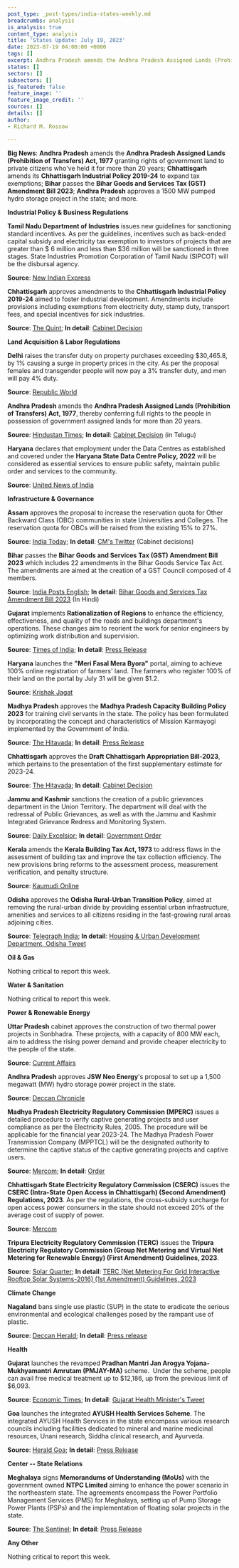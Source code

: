 ```yaml
---
post_type: _post-types/india-states-weekly.md
breadcrumbs: analysis
is_analysis: true
content_type: analysis
title: 'States Update: July 19, 2023'
date: 2023-07-19 04:00:00 +0000
tags: []
excerpt: Andhra Pradesh amends the Andhra Pradesh Assigned Lands (Prohibition of Transfers) Act, 1977 granting rights of government land to private citizens who’ve held it for more than 20 years; Chhattisgarh amends its Chhattisgarh Industrial Policy 2019-24 to expand tax exemptions; Bihar passes the Bihar Goods and Services Tax (GST) Amendment Bill 2023; Andhra Pradesh approves a 1500 MW pumped hydro storage project in the state; and more.
states: []
sectors: []
subsectors: []
is_featured: false
feature_image: ''
feature_image_credit: ''
sources: []
details: []
author:
- Richard M. Rossow

---
```

**Big News**: **Andhra Pradesh** amends the **Andhra Pradesh Assigned Lands (Prohibition of Transfers) Act, 1977** granting rights of government land to private citizens who've held it for more than 20 years; **Chhattisgarh** amends its **Chhattisgarh Industrial Policy 2019-24** to expand tax exemptions; **Bihar** passes the **Bihar Goods and Services Tax (GST) Amendment Bill 2023**; **Andhra Pradesh** approves a 1500 MW pumped hydro storage project in the state; and more.

**Industrial Policy & Business Regulations**  

**Tamil Nadu Department of Industries** issues new guidelines for sanctioning standard incentives. As per the guidelines, incentives such as back-ended capital subsidy and electricity tax exemption to investors of projects that are greater than $ 6 million and less than $36 million will be sanctioned in three stages. State Industries Promotion Corporation of Tamil Nadu (SIPCOT) will be the disbursal agency.

**Source**: [New Indian Express](https://www.newindianexpress.com/states/tamil-nadu/2023/jul/12/tn-govt-announces-three-stage-process-for-approval-of-incentives-to-investors--2593932.html)

**Chhattisgarh** approves amendments to the **Chhattisgarh Industrial Policy 2019-24** aimed to foster industrial development. Amendments include provisions including exemptions from electricity duty, stamp duty, transport fees, and special incentives for sick industries.

**Source**: [The Quint](https://www.thequint.com/news/cm-bhupesh-baghel-cabinet-meeting-important-decisions); **In detail**: [Cabinet Decision](https://dprcg.gov.in/pages/1676885297/%E0%A4%AE%E0%A4%82%E0%A4%A4%E0%A5%8D%E0%A4%B0%E0%A4%BF%E0%A4%AA%E0%A4%B0%E0%A4%BF%E0%A4%B7%E0%A4%A6-%E0%A4%95%E0%A5%87-%E0%A4%A8%E0%A4%BF%E0%A4%B0%E0%A5%8D%E0%A4%A3%E0%A4%AF-2023)

**Land Acquisition & Labor Regulations**  

**Delhi** raises the transfer duty on property purchases exceeding $30,465.8, by 1% causing a surge in property prices in the city. As per the proposal females and transgender people will now pay a 3% transfer duty, and men will pay 4% duty.

**Source**: [Republic World](https://www.republicworld.com/india-news/city-news/buying-house-in-delhi-get-costlier-transfer-duty-on-property-over-rs-25-lakh-hiked-by-1-percent-articleshow.html)

**Andhra Pradesh** amends the **Andhra Pradesh Assigned Lands (Prohibition of Transfers) Act, 1977**, thereby conferring full rights to the people in possession of government assigned lands for more than 20 years.

**Source**: [Hindustan Times](https://www.hindustantimes.com/india-news/govtassinged-land-to-be-transferable-in-andhra-pradesh-101689190792675.html); **In detail**: [Cabinet Decision](https://ipr.ap.nic.in/images/press-releases/%E0%B0%AE%E0%B1%81%E0%B0%96%E0%B1%8D%E0%B0%AF%E0%B0%AE%E0%B0%82%E0%B0%A4%E0%B1%8D%E0%B0%B0%E0%B0%BF%20%E0%B0%B6%E0%B1%8D%E0%B0%B0%E0%B1%80%20%E0%B0%B5%E0%B1%88%E0%B0%AF%E0%B0%B8%E0%B1%8D%E2%80%8C.%E0%B0%9C%E0%B0%97%E0%B0%A8%E0%B1%8D%E2%80%8C%20%E0%B0%85%E0%B0%A7%E0%B1%8D%E0%B0%AF%E0%B0%95%E0%B1%8D%E0%B0%B7%E0%B0%A4%E0%B0%A8%20%E0%B0%B8%E0%B0%AE%E0%B0%BE%E0%B0%B5%E0%B1%87%E0%B0%B6%E0%B0%AE%E0%B1%88%E0%B0%A8%20%E0%B0%B0%E0%B0%BE%E0%B0%B7%E0%B1%8D%E0%B0%9F%E0%B1%8D%E0%B0%B0%20%E0%B0%AE%E0%B0%82%E0%B0%A4%E0%B1%8D%E0%B0%B0%E0%B0%BF%E0%B0%AE%E0%B0%82%E0%B0%A1%E0%B0%B2%E0%B0%BF_12.07.2023.pdf) (in Telugu)

**Haryana** declares that employment under the Data Centres as established and covered under the **Haryana State Data Centre Policy, 2022** will be considered as essential services to ensure public safety, maintain public order and services to the community.

**Source**: [United News of India](http://www.uniindia.com/haryana-govt-declares-dce-as-es-for-public-safety-and-order/north/news/3009415.html)

**Infrastructure & Governance**  

**Assam** approves the proposal to increase the reservation quota for Other Backward Class (OBC) communities in state Universities and Colleges. The reservation quota for OBCs will be raised from the existing 15% to 27%.

**Source**: [India Today](https://www.indiatodayne.in/assam/story/assam-cabinet-approves-increase-in-obc-reservation-quota-for-higher-education-to-27-per-cent-613738-2023-07-13); **In detail**: [CM's Twitter](https://twitter.com/himantabiswa/status/1679143137330233346) (Cabinet decisions)

**Bihar** passes the **Bihar Goods and Services Tax (GST) Amendment Bill 2023** which includes 22 amendments in the Bihar Goods Service Tax Act. The amendments are aimed at the creation of a GST Council composed of 4 members.

**Source**: [India Posts English](https://india.postsen.com/local/803006.html); **In detail**: [Bihar Goods and Services Tax Amendment Bill 2023](https://compfie.aparajitha.com/wp-content/uploads/2023/07/14072023_FCC_04.pdf) (In Hindi)

**Gujarat** implements **Rationalization of Regions** to enhance the efficiency, effectiveness, and quality of the roads and buildings department's operations. These changes aim to reorient the work for senior engineers by optimizing work distribution and supervision.

**Source**: [Times of India](https://timesofindia.indiatimes.com/city/ahmedabad/gujarat-govt-implements-comprehensive-measures-to-enhance-efficiency-quality-in-roads-and-buildings-department/articleshow/101705825.cms);  **In detail**: [Press Release](https://cmogujarat.gov.in/en/latest-news/guj-cm-takes-important-decisions-to-make-the-functioning-of-the-roads-and-buildings-department-more-effective-timely-and-efficient/)

**Haryana** launches the **"Meri Fasal Mera Byora"** portal, aiming to achieve 100% online registration of farmers' land. The farmers who register 100% of their land on the portal by July 31 will be given $1.2.

**Source**: [Krishak Jagat](https://www.en.krishakjagat.org/india-region/100-percent-registration-of-land-of-farmers-will-be-done-on-the-meri-fasal-mera-byora-portal-cm/)

**Madhya Pradesh** approves the **Madhya Pradesh Capacity Building Policy 2023** for training civil servants in the state. The policy has been formulated by incorporating the concept and characteristics of Mission Karmayogi implemented by the Government of India.

**Source**: [The Hitavada](https://www.thehitavada.com/Encyc/2023/7/13/Cabinet-approves-MP-Capacity-Building-Policy-2023.html); **In detail**: [Press Release](https://www.mpinfo.org/Home/TodaysNews?newsid=20230712N400&fontname=FontEnglish&LocID=32&pubdate=07/12/2023)

**Chhattisgarh** approves the **Draft Chhattisgarh Appropriation Bill-2023**, which pertains to the presentation of the first supplementary estimate for 2023-24.

**Source**: [The Hitavada](https://www.thehitavada.com/Encyc/2023/7/13/Cabinet-approves-Chhattisgarh-Appropriation-Bill-2023.html); **In detail**: [Cabinet Decision](https://dprcg.gov.in/pages/1676885297/%E0%A4%AE%E0%A4%82%E0%A4%A4%E0%A5%8D%E0%A4%B0%E0%A4%BF%E0%A4%AA%E0%A4%B0%E0%A4%BF%E0%A4%B7%E0%A4%A6-%E0%A4%95%E0%A5%87-%E0%A4%A8%E0%A4%BF%E0%A4%B0%E0%A5%8D%E0%A4%A3%E0%A4%AF-2023)

**Jammu and Kashmir** sanctions the creation of a public grievances department in the Union Territory. The department will deal with the redressal of Public Grievances, as well as with the Jammu and Kashmir Integrated Grievance Redress and Monitoring System.

**Source**: [Daily Excelsior](https://www.dailyexcelsior.com/jk-govt-orders-creation-of-department-of-public-grievances/); **In detail**: [Government Order](https://jkgad.nic.in/common/showOrder.aspx?actCode=O42570)

**Kerala** amends the **Kerala Building Tax Act, 1973** to address flaws in the assessment of building tax and improve the tax collection efficiency. The new provisions bring reforms to the assessment process, measurement verification, and penalty structure.

**Source**: [Kaumudi Online](https://keralakaumudi.com/en/news/news.php?id=1106400&u=cabinet-approves-building-tax-(amendment)-ordinance-collect-as-two-taxes-1106400)

**Odisha** approves the **Odisha Rural-Urban Transition Policy**, aimed at removing the rural-urban divide by providing essential urban infrastructure, amenities and services to all citizens residing in the fast-growing rural areas adjoining cities.

**Source**: [Telegraph India](https://www.telegraphindia.com/india/chief-minister-naveen--approves-odisha-rural-urban-transition-policy-to-remove-rural-urban-divide/cid/1951172); **In detail**: [Housing & Urban Development Department, Odisha Tweet](https://twitter.com/HUDDeptOdisha/status/1678333811493580801)

**Oil & Gas**  

Nothing critical to report this week.  

**Water & Sanitation**  

Nothing critical to report this week.  

**Power & Renewable Energy**  

**Uttar Pradesh** cabinet approves the construction of two thermal power projects in Sonbhadra. These projects, with a capacity of 800 MW each, aim to address the rising power demand and provide cheaper electricity to the people of the state.

**Source**: [Current Affairs](https://currentaffairs.adda247.com/up-govt-approves-two-thermal-power-projects-with-ntpc/)

**Andhra Pradesh** approves **JSW Neo Energy**'s proposal to set up a 1,500 megawatt (MW) hydro storage power project in the state.

**Source**: [Deccan Chronicle](https://www.deccanchronicle.com/nation/current-affairs/160723/ap-approves-1500-mw-hydro-project-in-ysr-district.html)

**Madhya Pradesh Electricity Regulatory Commission (MPERC)** issues a detailed procedure to verify captive generating projects and user compliance as per the Electricity Rules, 2005. The procedure will be applicable for the financial year 2023-24. The Madhya Pradesh Power Transmission Company (MPPTCL) will be the designated authority to determine the captive status of the captive generating projects and captive users.

**Source**: [Mercom](https://www.mercomindia.com/madhya-pradesh-verify-captive-power-project-compliance); **In detail**: [Order](https://mperc.in/16062023-ProcedureForCaptiveGeneratingPlant-Order-13-06-2023.pdf)

**Chhattisgarh State Electricity Regulatory Commission (CSERC)** issues the **CSERC (Intra-State Open Access in Chhattisgarh) (Second Amendment) Regulations, 2023**. As per the regulations, the cross-subsidy surcharge for open access power consumers in the state should not exceed 20% of the average cost of supply of power.

**Source**: [Mercom](https://www.mercomindia.com/chhattisgarh-caps-open-access-surcharge-20-supply-cost)

**Tripura Electricity Regulatory Commission (TERC)** issues the **Tripura Electricity Regulatory Commission (Group Net Metering and Virtual Net Metering for Renewable Energy) (First Amendment) Guidelines, 2023**.

**Source**: [Solar Quarter](https://solarquarter.com/2023/07/13/tripura-electricity-regulatory-commission-amends-guidelines-for-renewable-energy-net-metering/); **In detail**: [TERC (Net Metering For Grid Interactive Rooftop Solar Systems-2016) (1st Amendment) Guidelines, 2023](https://terc.tripura.gov.in/sites/default/files/TERC%20(Net%20Metering%20For%20Grid%20Interactive%20Rooftop%20Solar%20Systems-2016)%20(1st%20Amendment)%20Guidelines,%202023.pdf)

**Climate Change**

**Nagaland** bans single use plastic (SUP) in the state to eradicate the serious environmental and ecological challenges posed by the rampant use of plastic.

**Source**: [Deccan Herald](https://www.deccanherald.com/national/east-and-northeast/nagaland-government-bans-single-use-plastic-1237453.html); **In detail**: [Press release](https://ipr.nagaland.gov.in/total-ban-single-use-plastic-reinforced-nagaland)

**Health**   

**Gujarat** launches the revamped **Pradhan Mantri Jan Arogya Yojana-Mukhyamantri Amrutam (PMJAY-MA)** scheme.  Under the scheme, people can avail free medical treatment up to $12,186, up from the previous limit of $6,093.

**Source**: [Economic Times](https://economictimes.indiatimes.com/news/india/gujarat-government-launches-revamped-pmjay-ma-scheme-with-rs-10-lakh-health-cover/articleshow/101669833.cms?from=mdr); **In detail**: [Gujarat Health Minister's Tweet](https://twitter.com/dave_janak/status/1678757747742109698)

**Goa** launches the integrated **AYUSH Health Services Scheme**. The integrated AYUSH Health Services in the state encompass various research councils including facilities dedicated to mineral and marine medicinal resources, Unani research, Siddha clinical research, and Ayurveda.

**Source**: [Herald Goa](https://www.heraldgoa.in/Goa/Union-Minister-inaugurates-integrated-AYUSH-health-services-in-Goa/207551); **In detail**: [Press Release](https://pib.gov.in/PressReleaseIframePage.aspx?PRID=1939475)

**Center -- State Relations**  

**Meghalaya** signs **Memorandums of Understanding (MoUs)** with the government owned **NTPC Limited** aiming to enhance the power scenario in the northeastern state. The agreements encompass the Power Portfolio Management Services (PMS) for Meghalaya, setting up of Pump Storage Power Plants (PSPs) and the implementation of floating solar projects in the state.

**Source**: [The Sentinel](https://www.sentinelassam.com/north-east-india-news/meghalaya-news/meghalaya-government-signs-mou-with-ntpc-to-enhance-power-scenario-657839); **In detail**: [Press Release](https://meghalaya.gov.in/index.php/press/content/45009)

**Any Other**

Nothing critical to report this week.